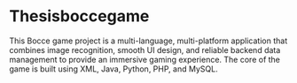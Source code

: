 # Thesisboccegame
This Bocce game project is a multi-language, multi-platform application that combines image recognition, smooth UI design, and reliable backend data management to provide an immersive gaming experience. The core of the game is built using XML, Java, Python, PHP, and MySQL.
